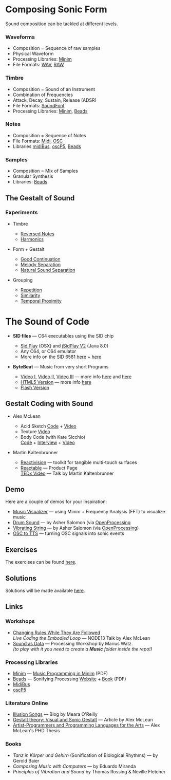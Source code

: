 Composing Sonic Form
====================

Sound composition can be tackled at different levels.

### Waveforms

* Composition = Sequence of raw samples
* Physical Waveform
* Processing Libraries: [Minim][]
* File Formats: [WAV][], [RAW][]

### Timbre

* Composition = Sound of an Instrument
* Combination of Frequencies
* Attack, Decay, Sustain, Release (ADSR)
* File Formats: [SoundFont]
* Processing Libraries: [Minim][], [Beads][]

### Notes

* Composition = Sequence of Notes
* File Formats: [Midi][], [OSC][]
* Libraries [midiBus][], [oscP5][], [Beads][]

### Samples

* Composition = Mix of Samples
* Granular Synthesis
* Libraries: [Beads][]



## The Gestalt of Sound

### Experiments

* Timbre
	* [Reversed Notes](http://www1.appstate.edu/~kms/classes/psy3215/AudioDemos/ReversedNotes.swf)
	* [Harmonics](http://www1.appstate.edu/~kms/classes/psy3215/AudioDemos/AddHarmonics.swf)

* Form + Gestalt
	* [Good Continuation](http://www1.appstate.edu/~kms/classes/psy3215/AudioDemos/GoodContinuation.swf)
	* [Melody Separation](http://www1.appstate.edu/~kms/classes/psy3215/AudioDemos/MelodySeparation.swf)
	* [Natural Sound Separation](http://www1.appstate.edu/~kms/classes/psy3215/AudioDemos/LayeredSounds.swf)

* Grouping
	* [Repetition](http://www1.appstate.edu/~kms/classes/psy3215/AudioDemos/)
	* [Similarity](http://www1.appstate.edu/~kms/classes/psy3215/AudioDemos/SimilarityGrouping.swf)
	* [Temporal Proximity](http://www1.appstate.edu/~kms/classes/psy3215/AudioDemos/TemporalGrouping.swf)


# The Sound of Code

  * **SID files** — C64 executables using the SID chip
  	* [Sid Play](http://www.sidmusic.org/sidplay/mac/) (OSX) and [jSidPlay V2](http://sourceforge.net/projects/jsidplay2/) (Java 8.0)
    * Any C64, or C64 emulator
    * More info on the SID 6581 [here](http://www.dopeconnection.net/C64_SID.htm) + [here](http://www.waitingforfriday.com/index.php/Commodore_SID_6581_Datasheet)
    
  * **ByteBeat** — Music from very short Programs
    * [Video I](http://www.youtube.com/watch?v=GtQdIYUtAHg), [Video II](http://www.youtube.com/watch?v=qlrs2Vorw2Y), [Video III](http://www.youtube.com/watch?v=tCRPUv8V22o)  — more info [here](http://countercomplex.blogspot.de/2011/10/algorithmic-symphonies-from-one-line-of.html) and [here](http://countercomplex.blogspot.de/2011/10/some-deep-analysis-of-one-line-music.html)
    * [HTML5 Version](http://greggman.com/downloads/examples/html5bytebeat/html5bytebeat.html) — more info [here](http://games.greggman.com/game/html5-bytebeat/)
    * [Flash Version](http://entropedia.co.uk/generative_music/)

## Gestalt Coding with Sound

* Alex McLean
  * Acid Sketch [Code](https://github.com/yaxu/acidsketch) + [Video](http://vimeo.com/7492566) 
  * Texture [Video](http://www.youtube.com/watch?v=kr4DdQuNAKc)
  * Body Code (with Kate Sicchio)  
   [Code](https://github.com/yaxu/soundchoreographer) + [Interview](http://www.imperica.com/en/in-conversation-with/in-conversation-with-kate-sicchio-and-alex-mclean)  + [Video]() 
  
* Martin Kaltenbrunner
  * [Reactivision](http://reactivision.sourceforge.net/) — toolkit for tangible multi-touch surfaces
  * [Reactable](http://www.reactable.com/) — Product Page  
    [TEDx Video](http://www.youtube.com/watch?v=C4wIeZU57nQ) — Talk by Martin Kaltenbrunner


## Demo

Here are a couple of demos for your inspiration:

* [Music Visualizer](demo/MusicVisualizer) — using Minim + Frequency Analysis (FFT) to visualize music
* [Drum Sound](demo/DrumSound) — by Asher Salomon (via [OpenProcessing]((http://www.openprocessing.org/sketch/62120))
* [Vibrating String](demo/VibratingString) — by Asher Salomon (via [OpenProcessing](http://www.openprocessing.org/sketch/44311))
* [OSC to TTS](demo/OSC_to_TTS) — turning OSC signals into sonic events
      
## Exercises

The exercises can be found [here](exercises).

## Solutions

Solutions will be made available [here](solutions).

## Links

### Workshops

* [Changing Rules While They Are Followed](http://vimeo.com/69687342)  
  *Live Coding the Embodied Loop* — NODE13 Talk by Alex McLean  
* [Sound as Data](https://github.com/mariuswatz/ITP2013Parametric/tree/master/ITP-workshops/20131111-ITP-Sound-As-Data) — Processing Workshop by Marius Watz.   
*(to play with it you need to create a **Music** folder inside the repo!)*

   
### Processing Libraries

* [Minim][] — [Music Programming in Minim](http://tcts.fpms.ac.be/publications/papers/2010/nime2010_musicinminim_jamddfnb.pdf) (PDF)
* [Beads][] — Sonifying Processing [Website](http://computermusicblog.com/blog/sonifyingprocessing/) + [Book](http://www.computermusicblog.com/SonifyingProcessing/Sonifying_Processing_The_Beads_Tutorial.pdf) (PDF)
* [MidiBus][]
* [oscP5][]


### Literature Online
* [Illusion Songs](http://illusionsongs.tumblr.com/) — Blog by Meara O'Reilly
* [Gestalt theory: Visual and Sonic Gestalt](http://doc.gold.ac.uk/~ma503am/essays/gestalt/)  — Article by Alex McLean
* [Artist-Programmers and Programming Languages for the Arts](http://yaxu.org/thesis/) — Alex McLean's PHD Thesis

### Books

* *Tanz in Körper und Gehirn*  (Sonification of Biological Rhythms) — by Gerold Baier 
* *Composing Music with Computers* — by Eduardo Miranda
* *Principles of Vibration and Sound* by Thomas Rossing & Neville Fletcher


[WAV]:	http://en.wikipedia.org/wiki/WAV
[RAW]:	http://en.wikipedia.org/wiki/Raw_audio_format
[SoundFont]: http://de.wikipedia.org/wiki/SoundFont
[MIDI]: http://de.wikipedia.org/wiki/MIDI
[OSC]: http://de.wikipedia.org/wiki/Open_Sound_Control

[Minim]: http://code.compartmental.net/tools/minim/
[Beads]: http://www.beadsproject.net/
[oscP5]: http://www.sojamo.de/libraries/oscP5/
[midiBus]: http://www.smallbutdigital.com/themidibus.php